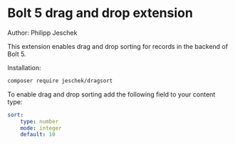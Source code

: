 # Bolt 5 drag and drop extension

Author: Philipp Jeschek

This extension enables drag and drop sorting for records in the backend of Bolt 5.

Installation:

```bash
composer require jeschek/dragsort
```

To enable drag and drop sorting add the following field to your content type:

```yaml
sort:
    type: number
    mode: integer
    default: 10
```